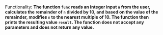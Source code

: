 Functionality: **The function `func` reads an integer input `n` from the user, calculates the remainder of `n` divided by 10, and based on the value of the remainder, modifies `n` to the nearest multiple of 10. The function then prints the resulting value `result`. The function does not accept any parameters and does not return any value.**